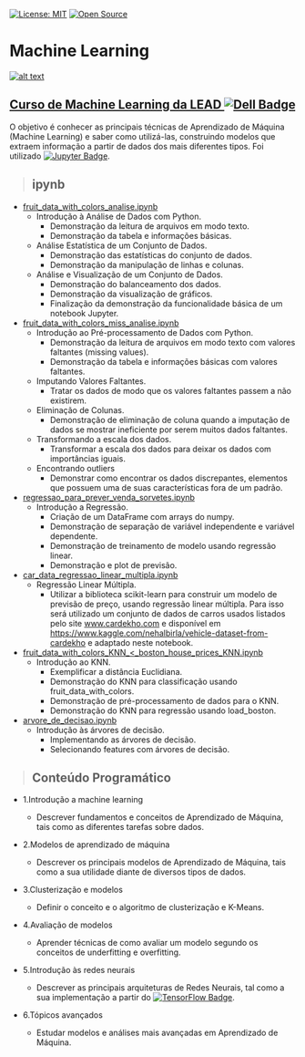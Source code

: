 [![License: MIT](https://img.shields.io/badge/License-MIT-yellow.svg)](https://opensource.org/licenses/MIT)
[![Open Source](https://badges.frapsoft.com/os/v1/open-source.svg?v=103)](https://opensource.org/)

# **Machine Learning**

[![alt text](https://cdn.leadfortaleza.com.br/portal/dal/gallery/intro-machine-learning.svg "Link para o curso")](http://leadfortaleza.com.br/dal/?cp_cursos=/machine-learning/)

## [**Curso de Machine Learning da LEAD ![Dell Badge](https://img.shields.io/badge/Dell-007DB8?style=flat-square&logo=Dell&logoColor=white)**](http://leadfortaleza.com.br/dal/?cp_cursos=/machine-learning/)

O objetivo é conhecer as principais técnicas de Aprendizado de Máquina (Machine Learning) e saber como utilizá-las, construindo modelos que extraem informação a partir de dados dos mais diferentes tipos. Foi utilizado [![Jupyter Badge](https://img.shields.io/badge/Jupyter-F37626?style=flat-square&logo=Jupyter&logoColor=white&link=https://jupyter.org/)](https://jupyter.org/).

> ## ipynb
* [fruit_data_with_colors_analise.ipynb](https://github.com/JonatasFontele/machine-learning-lead-dell/blob/main/fruit_data_with_colors_analise.ipynb)
  * Introdução à Análise de Dados com Python.
    * Demonstração da leitura de arquivos em modo texto.
    * Demonstração da tabela e informações básicas.
  * Análise Estatística de um Conjunto de Dados.
    * Demonstração das estatísticas do conjunto de dados.
    * Demonstração da manipulação de linhas e colunas.
  * Análise e Visualização de um Conjunto de Dados.
    * Demonstração do balanceamento dos dados.
    * Demonstração da visualização de gráficos.
    * Finalização da demonstração da funcionalidade básica de um notebook Jupyter.
* [fruit_data_with_colors_miss_analise.ipynb](https://github.com/JonatasFontele/machine-learning-lead-dell/blob/main/fruit_data_with_colors_miss_analise.ipynb)
  * Introdução ao Pré-processamento de Dados com Python.
    * Demonstração da leitura de arquivos em modo texto com valores faltantes (missing values).
    * Demonstração da tabela e informações básicas com valores faltantes.
  * Imputando Valores Faltantes.
    * Tratar os dados de modo que os valores faltantes passem a não existirem.
  * Eliminação de Colunas.
    * Demonstração de eliminação de coluna quando a imputação de dados se mostrar ineficiente por serem muitos dados faltantes.
  * Transformando a escala dos dados.
    * Transformar a escala dos dados para deixar os dados com importâncias iguais.
  * Encontrando outliers
    * Demonstrar como encontrar os dados discrepantes, elementos que possuem uma de suas características fora de um padrão.
* [regressao_para_prever_venda_sorvetes.ipynb](https://github.com/JonatasFontele/machine-learning-lead-dell/blob/main/regressao_para_prever_venda_sorvetes.ipynb)
  * Introdução a Regressão.
    * Criação de um DataFrame com arrays do numpy.
    * Demonstração de separação de variável independente e variável dependente.
    * Demonstração de treinamento de modelo usando regressão linear.
    * Demonstração e plot de previsão.
* [car_data_regressao_linear_multipla.ipynb](https://github.com/JonatasFontele/machine-learning-lead-dell/blob/main/car_data_regressao_linear_multipla.ipynb)
  * Regressão Linear Múltipla.
    * Utilizar a biblioteca scikit-learn para construir um modelo de previsão de preço, usando regressão linear múltipla. Para isso será utilizado um conjunto de dados de carros usados listados pelo site www.cardekho.com e disponível em https://www.kaggle.com/nehalbirla/vehicle-dataset-from-cardekho e adaptado neste notebook.
* [fruit_data_with_colors_KNN_&lt;_boston_house_prices_KNN.ipynb](https://github.com/JonatasFontele/machine-learning-lead-dell/blob/main/fruit_data_with_colors_KNN_%26_boston_house_prices_KNN.ipynb)
  * Introdução ao KNN.
    * Exemplificar a distância Euclidiana.
    * Demonstração do KNN para classificação usando fruit_data_with_colors.
    * Demonstração de pré-processamento de dados para o KNN.
    * Demonstração do KNN para regressão usando load_boston.
* [arvore_de_decisao.ipynb]()
  * Introdução às árvores de decisão.
    * Implementando as árvores de decisão.
    * Selecionando features com árvores de decisão.

> ## Conteúdo Programático

* 1.Introdução a machine learning
  * Descrever fundamentos e conceitos de Aprendizado de Máquina, tais como as diferentes tarefas sobre dados.

* 2.Modelos de aprendizado de máquina
  * Descrever os principais modelos de Aprendizado de Máquina, tais como a sua utilidade diante de diversos tipos de dados.

* 3.Clusterização e modelos
  * Definir o conceito e o algoritmo de clusterização e K-Means.

* 4.Avaliação de modelos
  * Aprender técnicas de como avaliar um modelo segundo os conceitos de underfitting e overfitting.

* 5.Introdução às redes neurais
  * Descrever as principais arquiteturas de Redes Neurais, tal como a sua implementação a partir do [![TensorFlow Badge](https://img.shields.io/badge/TensorFlow-FF6F00?style=flat-square&logo=TensorFlow&logoColor=white&link=https://www.tensorflow.org/)](https://www.java.com/https://www.tensorflow.org/).
* 6.Tópicos avançados
  * Estudar modelos e análises mais avançadas em Aprendizado de Máquina.
